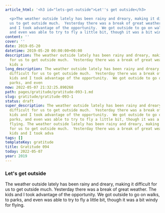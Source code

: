 ```yaml
---
article_html: '<h3 id="lets-get-outside">Let''s get outside</h3>

  <p>The weather outside lately has been rainy and dreary, making it difficult for
  us to get outside much.  Yesterday there was a break of great weather.  The kids
  and I took advantage of the opportunity.  We got outside to go on walks, to parks,
  and even was able to try to fly a little bit, though it was a bit windy for flying.</p>'
content: ''
cover: ''
date: 2019-05-20
datetime: 2019-05-20 00:00:00+00:00
description: The weather outside lately has been rainy and dreary, making it difficult
  for us to get outside much.  Yesterday there was a break of great weather.  The
  kids a
long_description: The weather outside lately has been rainy and dreary, making it
  difficult for us to get outside much.  Yesterday there was a break of great weather.  The
  kids and I took advantage of the opportunity.  We got outside to go on walks, to
  parks, and even
now: 2022-05-07 21:32:25.890268
path: pages/gratitude/gratitude-093-1.md
slug: gratitude/gratitude-093-1
status: draft
super_description: The weather outside lately has been rainy and dreary, making it
  difficult for us to get outside much.  Yesterday there was a break of great weather.  The
  kids and I took advantage of the opportunity.  We got outside to go on walks, to
  parks, and even was able to try to fly a little bit, though it was a bit windy for
  flying. The weather outside lately has been rainy and dreary, making it difficult
  for us to get outside much.  Yesterday there was a break of great weather.  The
  kids and I took adva
tags: []
templateKey: gratitude
title: Gratitude 094
today: 2022-05-07
year: 2019
---
```


### Let's get outside

The weather outside lately has been rainy and dreary, making it difficult for us to get outside much.  Yesterday there was a break of great weather.  The kids and I took advantage of the opportunity.  We got outside to go on walks, to parks, and even was able to try to fly a little bit, though it was a bit windy for flying.